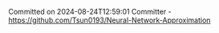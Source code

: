 Committed on 2024-08-24T12:59:01 
Committer - https://github.com/Tsun0193/Neural-Network-Approximation